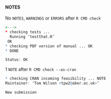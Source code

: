 #### NOTES

No `NOTES`, `WARNINGS` or `ERRORS` after `R CMD check`

```R
<--->
* checking tests ...
  Running ‘testthat.R’
 OK
* checking PDF version of manual ... OK
* DONE

Status: OK

```


1 `NOTE` after `R CMD check --as-cran`

```R
* checking CRAN incoming feasibility ... NOTE
Maintainer: ‘Tom Wilson <tpw2@aber.ac.uk>’

New submission
```

